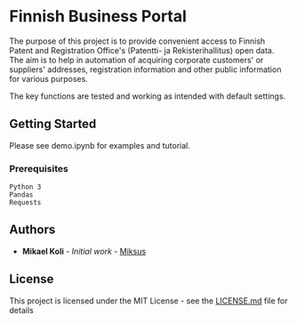 # Finnish Business Portal

The purpose of this project is to provide convenient access to Finnish Patent and Registration Office's 
(Patentti- ja Rekisterihallitus) open data. The aim is to help in automation of acquiring corporate customers' or suppliers'
addresses, registration information and other public information for various purposes.

The key functions are tested and working as intended with default settings.

## Getting Started

Please see demo.ipynb for examples and tutorial.

### Prerequisites

```
Python 3
Pandas
Requests
```

## Authors

* **Mikael Koli** - *Initial work* - [Miksus](https://github.com/Miksus)

## License

This project is licensed under the MIT License - see the [LICENSE.md](LICENSE.md) file for details
